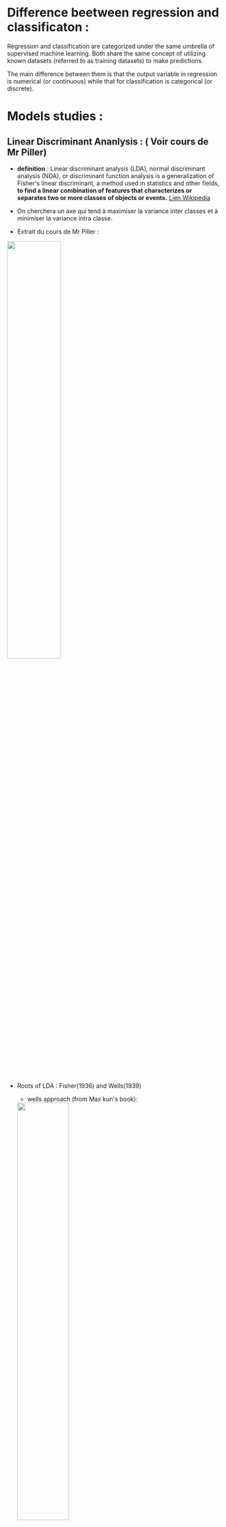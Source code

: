 # Difference beetween regression and classificaton : 

Regression and classification are categorized under the same umbrella of supervised machine learning. Both share the same concept of utilizing known datasets (referred to as training datasets) to make predictions.

The main difference between them is that the output variable in regression is numerical (or continuous) while that for classification is categorical (or discrete).

# Models studies : 

## Linear Discriminant Ananlysis : ( Voir cours de Mr Piller)

- **definition** : Linear discriminant analysis (LDA), normal discriminant analysis (NDA), or discriminant function analysis is a generalization of Fisher's linear discriminant, a method used in statistics and other fields, **to find a linear combination of features that characterizes or separates two or more classes of objects or events.** [Lien Wikipedia](https://en.wikipedia.org/wiki/Linear_discriminant_analysis)

- On cherchera un axe qui tend à maximiser la variance inter classes et à minimiser la variance intra classe.

- Extrait du cours de Mr Piller :

<img src="img/FDA1.png" width="50%" height="50%">

- Roots of LDA : Fisher(1936) and Wells(1939)

    * wells approach (from Max kun's book):

    <img src="img/WelchApproach.png" width="50%" height="50%">

    > Since a single predictor is used for this example, it belies the complexity of
    using Bayes’ Rule in practice. For classiﬁcation, the number of predictors is
    almost always greater than one and can be extremely large. In more realistic
    situations, how does one compute quantities such as $P_r[X | Y = C ]$ in many
    dimensions? What multivariate probability distributions can be used to this eﬀect?
    
    * Fishers approache:

    > Fisher formulated the classiﬁcation problem in a diﬀerent way. In this approach, he sought to ﬁnd the linear combination of the predictors such that the between-group variance was maximized relative to the within-group variance. In other words, he wanted to ﬁnd the combination of the predictors that gave maximum separation between the centers of the data while at the same time minimizing the variation within each group of data.

- Difference beetween LDA and PCA : [explanation with graphics here](https://sebastianraschka.com/faq/docs/lda-vs-pca.html)

- Difference entre LDA et QDA : QDA is a non linear discriminant analysis (quadratic)

> Dans l’analyse factorielle discriminante, en anglais linear discriminant analysis, nous avons supposé que chaque classe possédaient une distribution gaussienne avec une moyenne spécifique, mais une matrice des variances covariances commune Σ. L’analyse discriminante quadratique propose une approche alternative. Comme pour la LDA, on suppose que les distributions dans chacune des classes sont gaussiennes, mais qu’elles n’ont pas forcément une matrice des variances covariances communes.

## Logistic Regression ( Voir cours Mr kossi)

- **Definition** : In statistics, the logistic model (or logit model) is used to model the probability of a certain class or event existing such as pass/fail, win/lose, alive/dead or healthy/sick. This can be extended to model several classes of events such as determining whether an image contains a cat, dog, lion, etc. Each object being detected in the image would be assigned a probability between 0 and 1, with a sum of one. Logistic regression is a statistical model that in its basic form uses a logistic function to model a binary dependent variable, although many more complex extensions exist. In regression analysis, logistic regression (or logit regression) is estimating the parameters of a logistic model (a form of binary regression). [Lien Wikipedia](https://en.wikipedia.org/wiki/Logistic_regression#:~:text=Logistic%20regression%20is%20a%20statistical,a%20form%20of%20binary%20regression)

- [Conseil vidéo de PE](https://www.youtube.com/watch?v=9zw76PT3tzs)

- from max kuhn's book :

<img src="img/log.png" width="50%" height="50%">

## K-nearest neighboors (cours Mme scholler)

- **Definition** : In k-NN classification, the output is a class membership. An object is classified by a plurality vote of its neighbors, with the object being assigned to the class most common among its k nearest neighbors (k is a positive integer, typically small). If k = 1, then the object is simply assigned to the class of that single nearest neighbor. [Lien wikipedia](https://en.wikipedia.org/wiki/K-nearest_neighbors_algorithm)

- From MAx kuhn's book :

<img src="img/KNN.png" width="50%" height="50%">

in the K-nearest neighbor classiﬁcation model, a new sample is predicted based on the K-closest data points in the training set. 

## Support Vector Machine

 - **definition**: There are many hyperplanes that might classify the data. One reasonable choice as the best hyperplane is the one that represents the largest separation, or margin, between the two classes. So we choose the hyperplane so that the distance from it to the nearest data point on each side is maximized. If such a hyperplane exists, it is known as the maximum-margin hyperplane and the linear classifier it defines is known as a maximum-margin classifier; or equivalently, the perceptron of optimal stability.
 
 More formally, a support-vector machine constructs a hyperplane or set of hyperplanes in a high- or infinite-dimensional space, which can be used for classification, regression, or other tasks like outliers detection. Intuitively, a good separation is achieved by the hyperplane that has the largest distance to the nearest training-data point of any class (so-called functional margin), since in general the larger the margin, the lower the generalization error of the classifier.[Lien wikipedia](https://en.wikipedia.org/wiki/Support-vector_machine)

 the original problem may be stated in a finite-dimensional space, it often happens that the sets to discriminate are not linearly separable in that space. For this reason, it was proposed[5] that the original finite-dimensional space be mapped into a much higher-dimensional space, presumably making the separation easier in that space

 - The support vector machines create an optimum hyperplane that separates the training data by the maximum margin. However, sometimes we would like to allow some misclassifications while separating categories. **The SVM model has a cost function, which controls training errors and margins**. For example, a small cost creates a large margin (a soft margin) and allows more misclassifications. On the other hand, a large cost creates a narrow margin (a hard margin) and permits fewer misclassifications. In this recipe, we will illustrate how the large and small cost will affect the SVM classifier.

 - Concerning the gamma value in the SVM, gamma says how far the 'reach' of each training example is (http://scikit-learn.org/stable/auto_examples/svm/plot_rbf_parameters.html), but can be just thought of as a regularization parameter. The higher the gamma, the more local the reach, and you have to watch out that your model keeps a general behavior since it is prone to adjust too much to the training examples.

<img src="img/svm.png" width="30%" height="30%">

- *Hard margin* : If the training data is linearly separable and *soft margin* to cases in which the data are not linearly separable

- [Choice of kernel option](https://data-flair.training/blogs/svm-kernel-functions/#:~:text=SVM%20Kernel%20Functions,it%20into%20the%20required%20form.&text=These%20functions%20can%20be%20different,(RBF)%2C%20and%20sigmoid.) 

## Basic Classification Trees (voir cours de Mme Scholler)

Tree-based models consist of one or more nested if-then statements for the predictors that partition the data. Within these partitions, a model is used to predict the outcome. For example, a very simple tree could be deﬁned as :

    if Predictor A >= 1.7 then

        | if Predictor B >= 202.1 then Outcome = 1.3

        | else Outcome = 5.6

    else Outcome = 2.5

In this case, two-dimensional predictor space is cut into three regions (or terminal nodes) and, within each region, the outcome categorized into either “Class 1” or “Class 2.” Figure 14.1 presents the tree in the predictor space. Just like in the regression setting, the nested if-then statements could be collapsed into rules such as

    if Predictor A >= 0.13 and Predictor B >= 0.197 then Class = 1
    if Predictor A >= 0.13 and Predictor B < 0.197 then Class = 2
    if Predictor A < 0.13 then Class = 2

<img src="img/tree.png" width="30%" height="30%">

## Random Forest (voir cours de Mme Scholler)

 - [introduction to rf](https://www.youtube.com/watch?v=D_2LkhMJcfY)

 - parameters : 
    - mtry : number of variables randomy sampled at each split 
    - ntree : number of tree to grow
    - nodesize : minimum number of observation in a terminal node. setting it lower heads to trees with a larger depth which means that more splits are performed until the  terminal nodes. (default value is 1 for classification and 5 for regression -diaz urirarte and de andres 2006).

## Boosting (voir cours de Mme Scholler)

## naives bayes classification (library naivesbayes)

**basics of formula** : 
$$P(A ∩ B) = P(A) P(B|A) \iff P(B|A) = \frac{P(A ∩ B)}{P(A)}$$

**Rappel** 
- stat fréquentiste : probabilités des évènements selon une certaine théorie.
- stat bayésienne : probabilités des théories au vu de certains évènements.

**def wiki**: In statistics, naive Bayes classifiers are a family of simple "probabilistic classifiers" based on applying Bayes' theorem with strong (naïve) independence assumptions between the features

**Naives** : The joint probability calculation is simpler for independent events. so we consider events are independent. (it will be too complexe for more than two events)

**Laplace correction** will allow a small chance for these types of unforeseen circumstances (if joint event probabilty equals to 0.)

**numeric data** use bins txo regroup them (hour cans be group by morning/afternoon/evening, temperature can be group by hot/warm/cold)

